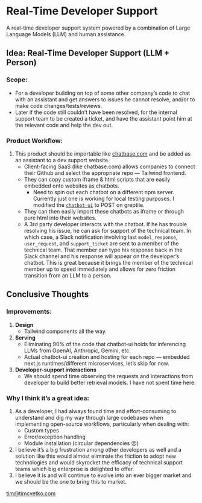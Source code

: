 # Real-Time Developer Support

A real-time developer support system powered by a combination of Large Language Models (LLM) and human assistance.

## Idea: Real-Time Developer Support (LLM + Person)

### Scope:

- For a developer building on top of some other company’s code to chat with an assistant and get answers to issues he cannot resolve, and/or to make code changes/tests/reviews.
- Later if the code still couldn’t have been resolved, for the internal support team to be created a ticket, and have the assistant point him at the relevant code and help the dev out.

### Product Workflow:

1. This product should be importable like [chatbase.com](http://chatbase.com) and be added as an assistant to a dev support website.
   - Client-facing SaaS (like chatbase.com) allows companies to connect their Github and select the appropriate repo — Tailwind frontend.
   - They can copy custom iframe & html scripts that are easily embedded onto websites as chatbots.
     - Need to spin out each chatbot on a different npm server. Currently just one is working for local testing purposes. I modified the [`chatbot-ui`](https://github.com/mckaywrigley/chatbot-ui) to POST on greptile.
   - They can then easily import these chatbots as iframe or through pure html into their websites.
   - A 3rd party developer interacts with the chatbot. If he has trouble resolving his issue, he can ask for support of the technical team. In which case, a Slack notification involving last `model_response`, `user_request`, and `support_ticket` are sent to a member of the technical team. That member can type his response back in the Slack channel and his response will appear on the developer’s chatbot. This is great because it brings the member of the technical member up to speed immediately and allows for zero friction transition from an LLM to a person.

## Conclusive Thoughts

### Improvements:

1. **Design**
    - Tailwind components all the way.
2. **Serving**
    - Eliminating 90% of the code that chatbot-ui holds for inferencing LLMs from OpenAI, Anthropic, Gemini, etc.
    - Actual chatbot-ui creation and hosting for each repo — embedded next.js runtimes/different microservices, let’s skip for now.
3. **Developer-support interactions**
    - We should spend time observing the requests and interactions from developer to build better retrieval models. I have not spent time here.

### Why I think it’s a great idea:

1. As a developer, I had always found time and effort-consuming to understand and dig my way through large codebases when implementing open-source workflows, particularly when dealing with:
    - Custom types
    - Error/exception handling
    - Module installation (circular dependencies 😠)
2. I believe it’s a big frustration among other developers as well and a solution like this would almost eliminate the friction to adopt new technologies and would skyrocket the efficacy of technical support teams which big enterprise is delighted to offer.
3. I believe it is and will continue to evolve into an ever bigger market and we should be the one to bring this to market.

tim@timcvetko.com
